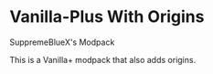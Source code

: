 # Vanilla-Plus With Origins
 SuppremeBlueX's Modpack

This is a Vanilla+ modpack that also adds origins.
